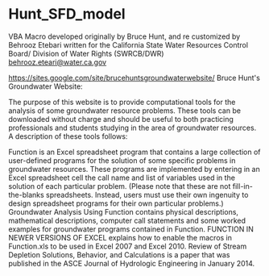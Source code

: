 # Hunt_SFD_model
VBA Macro developed originally by Bruce Hunt, and re customized by Behrooz Etebari
written for the California State Water Resources Control Board/ Division of Water Rights (SWRCB/DWR)
behrooz.eteari@water.ca.gov

https://sites.google.com/site/brucehuntsgroundwaterwebsite/
Bruce Hunt's Groundwater Website:

The purpose of this website is to provide computational tools for the analysis of some groundwater resource problems. These tools can be downloaded without charge and should be useful to both practicing professionals and students studying in the area of groundwater resources. A description of these tools follows:

 Function is an Excel spreadsheet program that contains a large collection of user-defined programs for the solution of some specific problems in groundwater resources. These programs are implemented by entering in an Excel spreadsheet cell the call name and list of variables used in the solution of each particular problem. (Please note that these are not fill-in-the-blanks spreadsheets. Instead, users must use their own ingenuity to design spreadsheet programs for their own particular problems.)
Groundwater Analysis Using Function contains physical descriptions, mathematical descriptions, computer call statements and some worked examples for groundwater programs contained in Function.
FUNCTION IN NEWER VERSIONS OF EXCEL explains how to enable the macros in Function.xls to be used in Excel 2007 and Excel 2010.
Review of Stream Depletion Solutions, Behavior, and Calculations is a paper that was published in the ASCE Journal of Hydrologic Engineering in January 2014.
